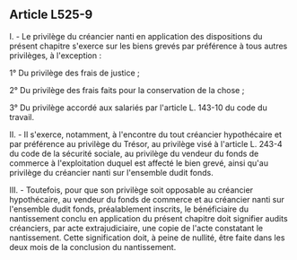 Article L525-9
----
I. - Le privilège du créancier nanti en application des dispositions du présent
chapitre s'exerce sur les biens grevés par préférence à tous autres privilèges,
à l'exception :

1° Du privilège des frais de justice ;

2° Du privilège des frais faits pour la conservation de la chose ;

3° Du privilège accordé aux salariés par l'article L. 143-10 du code du travail.

II. - Il s'exerce, notamment, à l'encontre du tout créancier hypothécaire et par
préférence au privilège du Trésor, au privilège visé à l'article L. 243-4 du
code de la sécurité sociale, au privilège du vendeur du fonds de commerce à
l'exploitation duquel est affecté le bien grevé, ainsi qu'au privilège du
créancier nanti sur l'ensemble dudit fonds.

III. - Toutefois, pour que son privilège soit opposable au créancier
hypothécaire, au vendeur du fonds de commerce et au créancier nanti sur
l'ensemble dudit fonds, préalablement inscrits, le bénéficiaire du nantissement
conclu en application du présent chapitre doit signifier audits créanciers, par
acte extrajudiciaire, une copie de l'acte constatant le nantissement. Cette
signification doit, à peine de nullité, être faite dans les deux mois de la
conclusion du nantissement.
